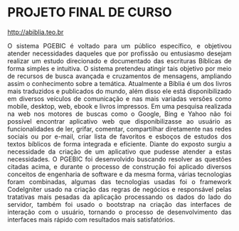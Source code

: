# **PROJETO FINAL DE CURSO**


http://abiblia.teo.br

<p style="text-align: justify;">O sistema PGEBIC é voltado para um público específico, e objetivou atender
necessidades daqueles que por profissão ou entusiasmo desejam realizar um
estudo direcionado e documentado das escrituras Bíblicas de forma simples e
intuitiva. O sistema pretendeu atingir tais objetivo por meio de recursos de busca
avançada e cruzamentos de mensagens, ampliando assim o conhecimento sobre a
temática. Atualmente a Bíblia é um dos livros mais traduzidos e publicados do
mundo, além disso ele está disponibilizado em diversos veículos de comunicação e
nas mais variadas versões como mobile, desktop, web, ebook e livros impressos.
Em uma pesquisa realizada na web nos motores de buscas como o Google, Bing e
Yahoo não foi possível encontrar aplicativo web que disponibilizasse ao usuário as
funcionalidades de ler, grifar, comentar, compartilhar diretamente nas redes sociais
ou por e-mail, criar lista de favoritos e esboços de estudos dos textos bíblicos de
forma integrada e eficiente. Diante do exposto surgiu a necessidade da criação de
um aplicativo que pudesse atender a estas necessidades. O PGEBIC foi
desenvolvido buscando resolver as questões citadas acima, e durante o processo de
construção foi aplicado diversos conceitos de engenharia de software e da mesma
forma, várias tecnologias foram combinadas, algumas das tecnologias usadas foi o
framework CodeIgniter usado na criação das regras de negócios e responsável
pelas tratativas mais pesadas da aplicação processando os dados do lado do
servidor, também foi usado o bootstrap na criação das interfaces de interação com o
usuário, tornando o processo de desenvolvimento das interfaces mais rápido com
resultados mais satisfatórios.<p>